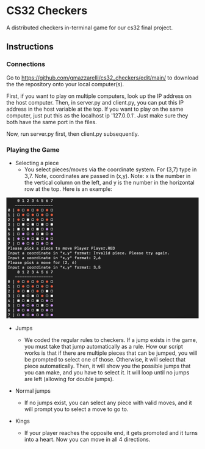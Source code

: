 # CS32 Checkers
A distributed checkers in-terminal game for our cs32 final project.

## Instructions

### Connections
Go to https://github.com/gmazzarelli/cs32_checkers/edit/main/ to download the the repository onto your local computer(s). 

First, if you want to play on multiple computers, look up the IP address on the host computer. Then, in server.py and client.py, you can put this IP address in the host variable at the top. If you want to play on the same computer, just put this as the localhost ip '127.0.0.1'. Just make sure they both have the same port in the files. 

Now, run server.py first, then client.py subsequently.

### Playing the Game
* Selecting a piece
  * You select pieces/moves via the coordinate system. For (3,7) type in 3,7. Note, coordinates are passed in (x,y). Note: x is the number in the vertical column on the left, and y is the number in the horizontal row at the top.  Here is an example:

<img src="example.jpg" alt="Alt Text" style="max-width=100px;">
   


* Jumps
  * We coded the regular rules to checkers. If a jump exists in the game, you must take that jump automatically as a rule. How our script works is that if there are multiple pieces that can be jumped, you will be prompted to select one of those. Otherwise, it will select that piece automatically. Then, it will show you the possible jumps that you can make, and you have to select it. It will loop until no jumps are left (allowing for double jumps).

* Normal jumps
  * If no jumps exist, you can select any piece with valid moves, and it will prompt you to select a move to go to. 
 
* Kings
  * If your player reaches the opposite end, it gets promoted and it turns into a heart. Now you can move in all 4 directions. 
 

